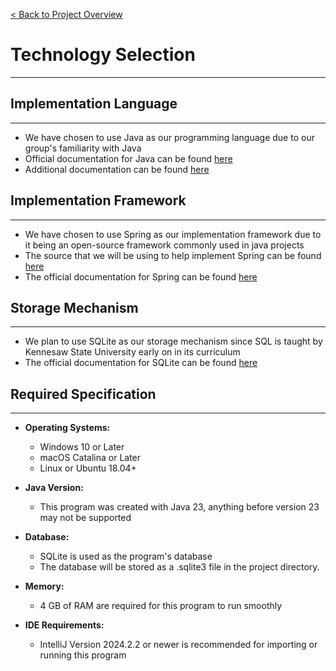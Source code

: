 [< Back to Project Overview](../../README.md)


# Technology Selection
***

## Implementation Language
***
 - We have chosen to use Java as our programming language due to our group's familiarity with Java
 - Official documentation for Java can be found [here](https://docs.oracle.com/en/java/)
 - Additional documentation can be found [here](https://www.w3schools.com/java/java_ref_reference.asp)

## Implementation Framework
***
 - We have chosen to use Spring as our implementation framework due to it being an open-source framework commonly used in java projects <br>
 - The source that we will be using to help implement Spring can be found [here](https://start.spring.io/)
 - The official documentation for Spring can be found [here](https://docs.spring.io/spring-framework/reference/index.html)

## Storage Mechanism
***
 - We plan to use SQLite as our storage mechanism since SQL is taught by Kennesaw State University early on in its curriculum
 - The official documentation for SQLite can be found [here](https://www.sqlite.org/docs.html)

## Required Specification
***
  - **Operating Systems:**
    - Windows 10 or Later
    - macOS Catalina or Later
    - Linux or Ubuntu 18.04+
  - **Java Version:**
    - This program was created with Java 23, anything before version 23 may not be supported
  - **Database:**
    - SQLite is used as the program's database
    - The database will be stored as a .sqlite3 file in the project directory.
    
  - **Memory:**
    -  4 GB of RAM are required for this program to run smoothly
  - **IDE Requirements:**
    - IntelliJ Version 2024.2.2 or newer is recommended for importing or running this program
